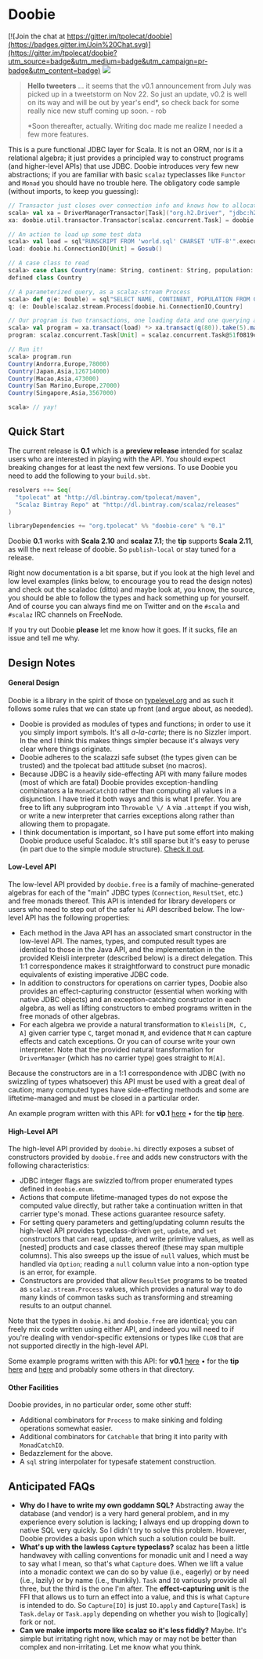 # Doobie 

[![Join the chat at https://gitter.im/tpolecat/doobie](https://badges.gitter.im/Join%20Chat.svg)](https://gitter.im/tpolecat/doobie?utm_source=badge&utm_medium=badge&utm_campaign=pr-badge&utm_content=badge)
<img src="https://api.travis-ci.org/tpolecat/doobie.svg?branch=master"/>

> **Hello tweeters** ... it seems that the v0.1 announcement from July was picked up in a tweetstorm on Nov 22. So just an update, v0.2 is well on its way and will be out by year's end*, so check back for some really nice new stuff coming up soon. - rob
>
> *Soon thereafter, actually. Writing doc made me realize I needed a few more features.

This is a pure functional JDBC layer for Scala. It is not an ORM, nor is it a relational algebra; it just provides a principled way to construct programs (and higher-level APIs) that use JDBC. Doobie introduces very few new abstractions; if you are familiar with basic `scalaz` typeclasses like `Functor` and `Monad` you should have no trouble here. The obligatory code sample (without imports, to keep you guessing):

```scala
// Transactor just closes over connection info and knows how to allocate connections
scala> val xa = DriverManagerTransactor[Task]("org.h2.Driver", "jdbc:h2:mem:test;DB_CLOSE_DELAY=-1", "sa", "")
xa: doobie.util.transactor.Transactor[scalaz.concurrent.Task] = doobie.util.transactor$DriverManagerTransactor$$anon$1@c7efaf9

// An action to load up some test data
scala> val load = sql"RUNSCRIPT FROM 'world.sql' CHARSET 'UTF-8'".executeUpdate.void
load: doobie.hi.ConnectionIO[Unit] = Gosub()

// A case class to read
scala> case class Country(name: String, continent: String, population: Int)
defined class Country

// A parameterized query, as a scalaz-stream Process
scala> def q(e: Double) = sql"SELECT NAME, CONTINENT, POPULATION FROM COUNTRY WHERE LIFEEXPECTANCY >= $e".process[Country]
q: (e: Double)scalaz.stream.Process[doobie.hi.ConnectionIO,Country]

// Our program is two transactions, one loading data and one querying and streaming results to stdout
scala> val program = xa.transact(load) *> xa.transact(q(80)).take(5).map(_.toString).to(io.stdOutLines).run
program: scalaz.concurrent.Task[Unit] = scalaz.concurrent.Task@51f0819c

// Run it!
scala> program.run
Country(Andorra,Europe,78000)
Country(Japan,Asia,126714000)
Country(Macao,Asia,473000)
Country(San Marino,Europe,27000)
Country(Singapore,Asia,3567000)

scala> // yay!
```

## Quick Start

The current release is **0.1** which is a **preview release** intended for scalaz users who are interested in playing with the API. You should expect breaking changes for at least the next few versions. To use Doobie you need to add the following to your `build.sbt`.

```scala
resolvers ++= Seq(
  "tpolecat" at "http://dl.bintray.com/tpolecat/maven",
  "Scalaz Bintray Repo" at "http://dl.bintray.com/scalaz/releases"
)

libraryDependencies += "org.tpolecat" %% "doobie-core" % "0.1"
```

Doobie **0.1** works with **Scala 2.10** and **scalaz 7.1**; the **tip** supports **Scala 2.11**, as will the next release of doobie. So `publish-local` or stay tuned for a release.

Right now documentation is a bit sparse, but if you look at the high level and low level examples (links below, to encourage you to read the design notes) and check out the scaladoc (ditto) and maybe look at, you know, the source, you should be able to follow the types and hack something up for yourself. And of course you can always find me on Twitter and on the `#scala` and `#scalaz` IRC channels on FreeNode.

If you try out Doobie **please** let me know how it goes. If it sucks, file an issue and tell me why. 


## Design Notes

#### General Design

Doobie is a library in the spirit of those on [typelevel.org](http://typelevel.org) and as such it follows some rules that we can state up front (and argue about, as needed).

- Doobie is provided as modules of types and functions; in order to use it you simply import symbols. It's all *a-la-carte*; there is no Sizzler import. In the end I think this makes things simpler because it's always very clear where things originate.
- Doobie adheres to the scalazzi safe subset (the types given can be trusted) and the tpolecat bad attitude subset (no macros).
- Because JDBC is a heavily side-effecting API with many failure modes (most of which are fatal) Doobie provides exception-handling combinators a la `MonadCatchIO` rather than computing all values in a disjunction. I have tried it both ways and this is what I prefer. You are free to lift any subprogram into `Throwable \/ A` via `.attempt` if you wish, or write a new interpreter that carries exceptions along rather than allowing them to propagate.
- I think documentation is important, so I have put some effort into making Doobie produce useful Scaladoc. It's still sparse but it's easy to peruse (in part due to the simple module structure). [Check it out](http://tpolecat.github.io/doc/doobie/0.1/api/index.html).

#### Low-Level API

The low-level API provided by `doobie.free` is a family of machine-generated algebras for each of the "main" JDBC types (`Connection`, `ResultSet`, etc.) and free monads thereof. This API is intended for library developers or users who need to step out of the safer `hi` API described below. The low-level API has the following properties:

- Each method in the Java API has an associated smart constructor in the low-level API. The names, types, and computed result types are identical to those in the Java API, and the implementation in the provided Kleisli interpreter (described below) is a direct delegation. This 1:1 correspondence makes it  straightforward to construct pure monadic equivalents of existing imperative JDBC code.
- In addition to constructors for operations on carrier types, Doobie also provides an effect-capturing constructor (essential when working with native JDBC objects) and an exception-catching constructor in each algebra, as well as lifting constructors to embed programs written in the free monads of other algebras.
- For each algebra we provide a natural transformation to `Kleisli[M, C, A]` given carrier type `C`, target monad `M`, and evidence that `M` can capture effects and catch exceptions. Or you can of course write your own interpreter. Note that the provided natural transformation for `DriverManager` (which has no carrier type) goes straight to `M[A]`.

Because the constructors are in a 1:1 correspondence with JDBC (with no swizzling of types whatsoever) this API must be used with a great deal of caution; many computed types have side-effecting methods and some are liftetime-managed and must be closed in a particular order.

An example program written with this API: for **v0.1** [here](../v0.1/example/src/main/scala/example/FreeUsage.scala) • for the **tip** [here](example/src/main/scala/example/FreeUsage.scala).

#### High-Level API

The high-level API provided by `doobie.hi` directly exposes a subset of constructors provided by `doobie.free` and adds new constructors with the following characteristics:

- JDBC integer flags are swizzled to/from proper enumerated types defined in `doobie.enum`.
- Actions that compute lifetime-managed types do not expose the computed value directly, but rather take a continuation written in that carrier type's monad. These actions guarantee resource safety.
- For setting query parameters and getting/updating column results the high-level API provides typeclass-driven `get`, `update`, and `set` constructors that can read, update, and write primitive values, as well as [nested] products and case classes thereof (these may span multiple columns). This also sweeps up the issue of `null` values, which must be handled via `Option`; reading a `null` column value into a non-option type is an error, for example.
- Constructors are provided that allow `ResultSet` programs to be treated as `scalaz.stream.Process` values, which provides a natural way to do many kinds of common tasks such as transforming and streaming results to an output channel.

Note that the types in `doobie.hi` and `doobie.free` are identical; you can freely mix code written using either API, and indeed you will need to if you're dealing with vendor-specific extensions or types like `CLOB` that are not supported directly in the high-level API.

Some example programs written with this API: for **v0.1** [here](../v0.1/example/src/main/scala/example/HiUsage.scala) • for the **tip** [here](example/src/main/scala/example/HiUsage.scala) and [here](example/src/main/scala/example/FirstExample.scala) and probably some others in that directory.

#### Other Facilities

Doobie provides, in no particular order, some other stuff:

- Additional combinators for `Process` to make sinking and folding operations somewhat easier.
- Additional combinators for `Catchable` that bring it into parity with `MonadCatchIO`. 
- Bedazzlement for the above.
- A `sql` string interpolater for typesafe statement construction.

## Anticipated FAQs

- **Why do I have to write my own goddamn SQL?** Abstracting away the database (and vendor) is a very hard general problem, and in my experience every solution is lacking; I always end up dropping down to native SQL very quickly. So I didn't try to solve this problem. However, Doobie provides a basis upon which such a solution could be built.
- **What's up with the lawless `Capture` typeclass?** scalaz has been a little handwavey with calling conventions for monadic unit and I need a way to say what I mean, so that's what `Capture` does. When we lift a value into a monadic context we can do so by value (i.e., eagerly) or by need (i.e., lazily) or by name (i.e., thunkily). `Task` and `IO` variously provide all three, but the third is the one I'm after. The **effect-capturing unit** is the FFI that allows us to turn an effect into a value, and this is what `Capture` is intended to do. So `Capture[IO]` is just `IO.apply` and `Capture[Task]` is `Task.delay` or `Task.apply` depending on whether you wish to [logically] fork or not.
- **Can we make imports more like scalaz so it's less fiddly?** Maybe. It's simple but irritating right now, which may or may not be better than complex and non-irritating. Let me know what you think.

